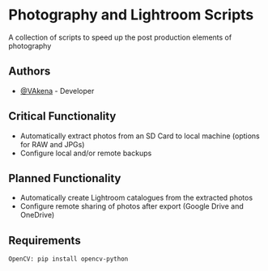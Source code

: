 # Photography and Lightroom Scripts

A collection of scripts to speed up the post production elements of photography

## Authors

- [@VAkena](https://github.com/VAkena) - Developer

## Critical Functionality 
- Automatically extract photos from an SD Card to local machine (options for RAW and JPGs)
- Configure local and/or remote backups

## Planned Functionality 
- Automatically create Lightroom catalogues from the extracted photos
- Configure remote sharing of photos after export (Google Drive and OneDrive)

## Requirements

`OpenCV: pip install opencv-python`
